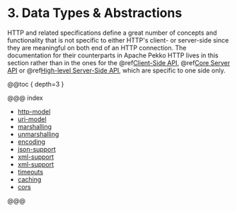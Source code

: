# 3. Data Types & Abstractions

HTTP and related specifications define a great number of concepts and functionality that is not specific to either
HTTP's client- or server-side since they are meaningful on both end of an HTTP connection.
The documentation for their counterparts in Apache Pekko HTTP lives in this section rather than in the ones for the
@ref[Client-Side API](../client-side/index.md), @ref[Core Server API](../server-side/low-level-api.md) or @ref[High-level Server-Side API](../routing-dsl/index.md),
which are specific to one side only.

@@toc { depth=3 }

@@@ index

* [http-model](http-model.md)
* [uri-model](uri-model.md)
* [marshalling](marshalling.md)
* [unmarshalling](unmarshalling.md)
* [encoding](encoding.md)
* [json-support](json-support.md)
* [xml-support](xml-support.md)
* [xml-support](sse-support.md)
* [timeouts](timeouts.md)
* [caching](caching.md)
* [cors](cors.md)

@@@
